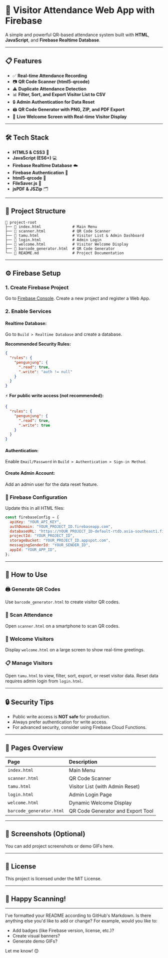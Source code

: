 # 🎉 Visitor Attendance Web App with Firebase

A simple and powerful QR-based attendance system built with **HTML**, **JavaScript**, and **Firebase Realtime Database**.

-----

## 📋 Features

  - ✅ **Real-time Attendance Recording**
  - 📷 **QR Code Scanner (html5-qrcode)**
  - ⚠️ **Duplicate Attendance Detection**
  - 📊 **Filter, Sort, and Export Visitor List to CSV**
  - 🔒 **Admin Authentication for Data Reset**
  - 🖨️ **QR Code Generator with PNG, ZIP, and PDF Export**
  - 🎉 **Live Welcome Screen with Real-time Visitor Display**

-----

## 🛠️ Tech Stack

  - **HTML5 & CSS3** 🎨
  - **JavaScript (ES6+)** 💻
  - **Firebase Realtime Database** ☁️
  - **Firebase Authentication** 🔐
  - **html5-qrcode** 📱
  - **FileSaver.js** 💾
  - **jsPDF & JSZip** 🗂️

-----

## 📂 Project Structure

```text
📁 project-root
├── 📄 index.html              # Main Menu
├── 📄 scanner.html            # QR Code Scanner
├── 📄 tamu.html               # Visitor List & Admin Dashboard
├── 📄 login.html              # Admin Login
├── 📄 welcome.html            # Visitor Welcome Display
├── 📄 barcode_generator.html  # QR Code Generator
└── 📄 README.md               # Project Documentation
```

-----

## ⚙️ Firebase Setup

### 1\. Create Firebase Project

Go to [Firebase Console](https://console.firebase.google.com/). Create a new project and register a Web App.

### 2\. Enable Services

#### Realtime Database:

Go to `Build > Realtime Database` and create a database.

**Recommended Security Rules:**

```json
{
  "rules": {
    "pengunjung": {
      ".read": true,
      ".write": "auth != null"
    }
  }
}
```

⚡ **For public write access (not recommended):**

```json
{
  "rules": {
    "pengunjung": {
      ".read": true,
      ".write": true
    }
  }
}
```

#### Authentication:

Enable `Email/Password` in `Build > Authentication > Sign-in Method`.

#### Create Admin Account:

Add an admin user for the data reset feature.

### 📝 Firebase Configuration

Update this in all HTML files:

```javascript
const firebaseConfig = {
  apiKey: "YOUR_API_KEY",
  authDomain: "YOUR_PROJECT_ID.firebaseapp.com",
  databaseURL: "https://YOUR_PROJECT_ID-default-rtdb.asia-southeast1.firebasedatabase.app",
  projectId: "YOUR_PROJECT_ID",
  storageBucket: "YOUR_PROJECT_ID.appspot.com",
  messagingSenderId: "YOUR_SENDER_ID",
  appId: "YOUR_APP_ID",
};
```

-----

## 🚀 How to Use

### 🖨️ Generate QR Codes

Use `barcode_generator.html` to create visitor QR codes.

### 📱 Scan Attendance

Open `scanner.html` on a smartphone to scan QR codes.

### 🎉 Welcome Visitors

Display `welcome.html` on a large screen to show real-time greetings.

### 📋 Manage Visitors

Open `tamu.html` to view, filter, sort, export, or reset visitor data. Reset data requires admin login from `login.html`.

-----

## 🔒 Security Tips

  - Public write access is **NOT safe** for production.
  - Always prefer authentication for write access.
  - For advanced security, consider using Firebase Cloud Functions.

-----

## 🎯 Pages Overview

| Page                 | Description                         |
| :------------------- | :---------------------------------- |
| `index.html`         | Main Menu                           |
| `scanner.html`       | QR Code Scanner                     |
| `tamu.html`          | Visitor List (with Admin Reset)     |
| `login.html`         | Admin Login Page                    |
| `welcome.html`       | Dynamic Welcome Display             |
| `barcode_generator.html` | QR Code Generator and Export Tool |

-----

## 📸 Screenshots (Optional)

You can add project screenshots or demo GIFs here.

-----

## 📜 License

This project is licensed under the MIT License.

-----

## 🚀 Happy Scanning\!

-----

I've formatted your README according to GitHub's Markdown. Is there anything else you'd like to add or change? For example, would you like to:

  - Add badges (like Firebase version, license, etc.)?
  - Create visual banners?
  - Generate demo GIFs?

Let me know\! 😊
